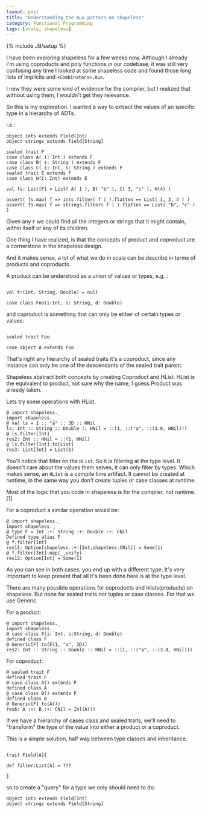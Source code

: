 ```yaml
---
layout: post
title: "Understanding the Aux pattern on shapeless"
category: Functional Programming
tags: [scala, shapeless]
---
```

{% include JB/setup %}

I have been exploring shapeless for a few weeks now. Although I already I'm using coproducts and poly functions in our codebase, it was still very confusing any time I looked at some shapeless code and found those long lists of implicits and `<Combinators>.Aux`.

I new they were some kind of evidence for the compiler, but I realized that without using them, I wouldn't get they relevance.

So this is my exploration. I wanted a way to extract the values of an specific type in a hierarchy of ADTs.

i.e.:

~~~
object ints extends Field[Int]
object strings extends Field[String]

sealed trait F
case class A( i: Int ) extends F
case class B( s: String ) extends F
case class C( i: Int, s: String ) extends F
sealed trait E extends F
case class H(i: Int) extends E

val fs: List[F] = List( A( 1 ), B( "b" ), C( 3, "c" ), H(4) )

assert( fs.map( f => ints.filter( f ) ).flatten == List( 1, 3, 4 ) )
assert( fs.map( f => strings.filter( f ) ).flatten == List( "b", "c" ) )
~~~

Given any `F`  we could find all the integers or strings that it might contain, within itself or any of its children.

One thing I have realized, is that the concepts of product and coproduct are a cornerstone in the shapeless design.

And it makes sense, a lot of what we do in scala can be describe in terms of products and coproducts.

A product can be understood as a union of values or types, e.g. :

```

val t:(Int, String, Double) = null

case class Foo(i:Int, s: String, d: Double)

```

and coproduct is something that can only be either of certain types or values:

```

sealed trait Foo

case object A extends Foo

```

That's right any hierarchy of sealed traits it's a coproduct, since any instance can only be one of the descendants of the sealed trait parent.

Shapeless abstract both concepts by creating Coproduct and HList. HList is the equivalent to product, not sure why the name, I guess Product was already taken.

Lets try some operations with HList.

```
@ import shapeless._
import shapeless._
@ val ls = 1 :: "a" :: 3D :: HNil
ls: Int :: String :: Double :: HNil = ::(1, ::("a", ::(3.0, HNil)))
@ ls.filter[Int]
res2: Int :: HNil = ::(1, HNil)
@ ls.filter[Int].to[List]
res3: List[Int] = List(1)
```

You'll notice that filter on the `HList`. So it is filtering at the type level. It doesn't care about the values them selves, it can only filter by types. Which makes sense, an `HList` is a compile time artifact. It cannot be created at runtime, in the same way you don't create tuples or case classes at runtime.

Most of the logic that you code in shapeless is for the compiler, not runtime.[1]

For a coproduct a similar operation would be:

```
@ import shapeless._
import shapeless._
@ type F = Int :+: String :+: Double :+: CNil
Defined type alias F
@ f.filter[Int]
res11: Option[shapeless.:+:[Int,shapeless.CNil]] = Some(1)
@ f.filter[Int].map(_.unify)
res12: Option[Int] = Some(1)
```

As you can see in both cases, you end up with a different type. It's very important to keep present that all it's been done here is at the type level.

There are many possible operations for coproducts and hlists(products) on shapeless. But none for sealed traits nor tuples or case classes. For that we use Generic.

For a product:

```
@ import shapeless._
import shapeless._
@ case class F(i: Int, s:String, d: Double)
defined class F
@ Generic[F].to(F(1, "a", 3D))
res2: Int :: String :: Double :: HNil = ::(1, ::("a", ::(3.0, HNil)))
```

For coproduct:

```
@ sealed trait F
defined trait F
@ case class A() extends F
defined class A
@ case class B() extends F
defined class B
@ Generic[F].to(A())
res6: A :+: B :+: CNil = Inl(A())
```

If we have a hierarchy of  cases class and sealed traits, we'll need to "transform" the type of the value into either a product or a coproduct.

This is a simple solution, half way between type classes and inheritance.

```

trait Field[A]{

def filter:List[A] = ???

}
```

so to create a "query" for a type we only should need to do:
```
object ints extends Field[Int]
object strings extends Field[String]
```
